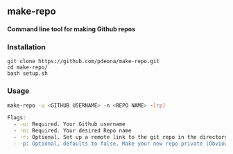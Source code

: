 ## make-repo

#### Command line tool for making Github repos

### Installation

```
git clone https://github.com/pdeona/make-repo.git
cd make-repo/
bash setup.sh
```

### Usage

```bash
make-repo -u <GITHUB USERNAME> -n <REPO NAME> -[rp]

Flags:
  - -u: Required. Your Github username
  - -n: Required. Your desired Repo name
  - -r: Optional. Set up a remote link to the git repo in the directory you're running make-repo from. (Only use this flag if you are making the github repo from the working dir of the repo you want to push)
  - -p: Optional, defaults to false. Make your new repo private (Obviously will not work if you do not have private repo privilege on your Github account)

```
